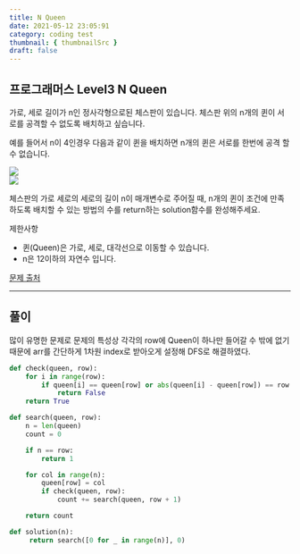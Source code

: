 ```yaml
---
title: N Queen
date: 2021-05-12 23:05:91
category: coding test
thumbnail: { thumbnailSrc }
draft: false
---
```

## **프로그래머스 Level3 N Queen**  

가로, 세로 길이가 n인 정사각형으로된 체스판이 있습니다. 체스판 위의 n개의 퀸이 서로를 공격할 수 없도록 배치하고 싶습니다.

예를 들어서 n이 4인경우 다음과 같이 퀸을 배치하면 n개의 퀸은 서로를 한번에 공격 할 수 없습니다.

![](https://i.imgur.com/lt2zdK6.png)  
![](https://i.imgur.com/5c5EUrq.png)

체스판의 가로 세로의 세로의 길이 n이 매개변수로 주어질 때, n개의 퀸이 조건에 만족 하도록 배치할 수 있는 방법의 수를 return하는 solution함수를 완성해주세요.

제한사항
* 퀸(Queen)은 가로, 세로, 대각선으로 이동할 수 있습니다.
* n은 12이하의 자연수 입니다.

[문제 출처](https://programmers.co.kr/learn/courses/30/lessons/12952)

* * *
## 풀이
많이 유명한 문제로 문제의 특성상 각각의 row에 Queen이 하나만 들어갈 수 밖에 없기 때문에 arr를 간단하게 1차원 index로 받아오게 설정해 DFS로 해결하였다.  

```python
def check(queen, row):
    for i in range(row):
        if queen[i] == queen[row] or abs(queen[i] - queen[row]) == row - i:
            return False
    return True

def search(queen, row):
    n = len(queen)
    count = 0

    if n == row:
        return 1

    for col in range(n):
        queen[row] = col
        if check(queen, row):
            count += search(queen, row + 1)

    return count

def solution(n):    
     return search([0 for _ in range(n)], 0)
```